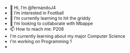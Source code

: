 - 👋 Hi, I’m @fernandoJ4
- 👀 I’m interested in Football
- 🌱 I’m currently learning to hit the griddy
- 💞️ I’m looking to collaborate with Mbappe
- 📫 How to reach me: P208
- I'm currently learning about my major Computer Science
- I'm working on Programming 1
- 

<!---
fernandoJ4/fernandoJ4 is a ✨ special ✨ repository because its `README.md` (this file) appears on your GitHub profile.
You can click the Preview link to take a look at your changes.
--->
